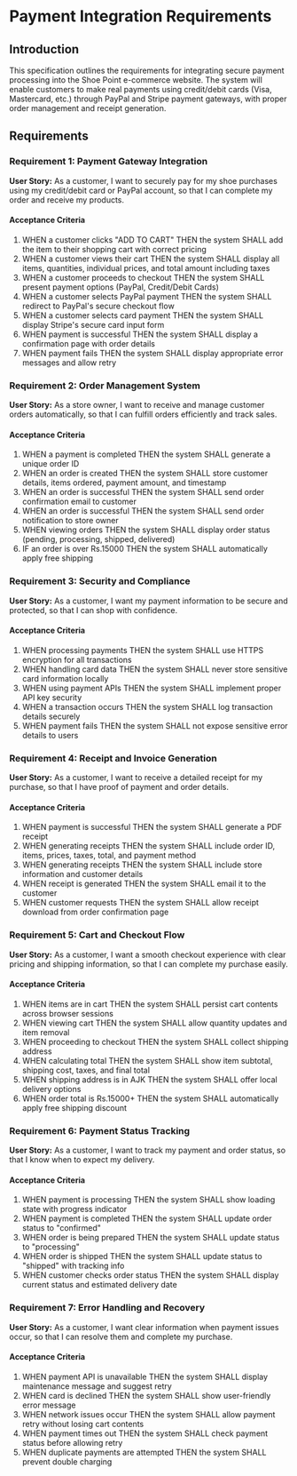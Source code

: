 # Payment Integration Requirements

## Introduction

This specification outlines the requirements for integrating secure payment processing into the Shoe Point e-commerce website. The system will enable customers to make real payments using credit/debit cards (Visa, Mastercard, etc.) through PayPal and Stripe payment gateways, with proper order management and receipt generation.

## Requirements

### Requirement 1: Payment Gateway Integration

**User Story:** As a customer, I want to securely pay for my shoe purchases using my credit/debit card or PayPal account, so that I can complete my order and receive my products.

#### Acceptance Criteria

1. WHEN a customer clicks "ADD TO CART" THEN the system SHALL add the item to their shopping cart with correct pricing
2. WHEN a customer views their cart THEN the system SHALL display all items, quantities, individual prices, and total amount including taxes
3. WHEN a customer proceeds to checkout THEN the system SHALL present payment options (PayPal, Credit/Debit Cards)
4. WHEN a customer selects PayPal payment THEN the system SHALL redirect to PayPal's secure checkout flow
5. WHEN a customer selects card payment THEN the system SHALL display Stripe's secure card input form
6. WHEN payment is successful THEN the system SHALL display a confirmation page with order details
7. WHEN payment fails THEN the system SHALL display appropriate error messages and allow retry

### Requirement 2: Order Management System

**User Story:** As a store owner, I want to receive and manage customer orders automatically, so that I can fulfill orders efficiently and track sales.

#### Acceptance Criteria

1. WHEN a payment is completed THEN the system SHALL generate a unique order ID
2. WHEN an order is created THEN the system SHALL store customer details, items ordered, payment amount, and timestamp
3. WHEN an order is successful THEN the system SHALL send order confirmation email to customer
4. WHEN an order is successful THEN the system SHALL send order notification to store owner
5. WHEN viewing orders THEN the system SHALL display order status (pending, processing, shipped, delivered)
6. IF an order is over Rs.15000 THEN the system SHALL automatically apply free shipping

### Requirement 3: Security and Compliance

**User Story:** As a customer, I want my payment information to be secure and protected, so that I can shop with confidence.

#### Acceptance Criteria

1. WHEN processing payments THEN the system SHALL use HTTPS encryption for all transactions
2. WHEN handling card data THEN the system SHALL never store sensitive card information locally
3. WHEN using payment APIs THEN the system SHALL implement proper API key security
4. WHEN a transaction occurs THEN the system SHALL log transaction details securely
5. WHEN payment fails THEN the system SHALL not expose sensitive error details to users

### Requirement 4: Receipt and Invoice Generation

**User Story:** As a customer, I want to receive a detailed receipt for my purchase, so that I have proof of payment and order details.

#### Acceptance Criteria

1. WHEN payment is successful THEN the system SHALL generate a PDF receipt
2. WHEN generating receipts THEN the system SHALL include order ID, items, prices, taxes, total, and payment method
3. WHEN generating receipts THEN the system SHALL include store information and customer details
4. WHEN receipt is generated THEN the system SHALL email it to the customer
5. WHEN customer requests THEN the system SHALL allow receipt download from order confirmation page

### Requirement 5: Cart and Checkout Flow

**User Story:** As a customer, I want a smooth checkout experience with clear pricing and shipping information, so that I can complete my purchase easily.

#### Acceptance Criteria

1. WHEN items are in cart THEN the system SHALL persist cart contents across browser sessions
2. WHEN viewing cart THEN the system SHALL allow quantity updates and item removal
3. WHEN proceeding to checkout THEN the system SHALL collect shipping address
4. WHEN calculating total THEN the system SHALL show item subtotal, shipping cost, taxes, and final total
5. WHEN shipping address is in AJK THEN the system SHALL offer local delivery options
6. WHEN order total is Rs.15000+ THEN the system SHALL automatically apply free shipping discount

### Requirement 6: Payment Status Tracking

**User Story:** As a customer, I want to track my payment and order status, so that I know when to expect my delivery.

#### Acceptance Criteria

1. WHEN payment is processing THEN the system SHALL show loading state with progress indicator
2. WHEN payment is completed THEN the system SHALL update order status to "confirmed"
3. WHEN order is being prepared THEN the system SHALL update status to "processing"
4. WHEN order is shipped THEN the system SHALL update status to "shipped" with tracking info
5. WHEN customer checks order status THEN the system SHALL display current status and estimated delivery date

### Requirement 7: Error Handling and Recovery

**User Story:** As a customer, I want clear information when payment issues occur, so that I can resolve them and complete my purchase.

#### Acceptance Criteria

1. WHEN payment API is unavailable THEN the system SHALL display maintenance message and suggest retry
2. WHEN card is declined THEN the system SHALL show user-friendly error message
3. WHEN network issues occur THEN the system SHALL allow payment retry without losing cart contents
4. WHEN payment times out THEN the system SHALL check payment status before allowing retry
5. WHEN duplicate payments are attempted THEN the system SHALL prevent double charging